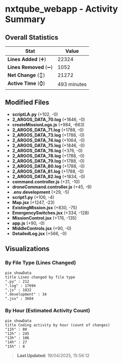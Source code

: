 # nxtqube_webapp - Activity Summary 

## Overall Statistics

| Stat                   | Value                                                             |
| ---------------------- | ----------------------------------------------------------------- |
| **Lines Added** (➕)   | 22324                                          |
| **Lines Removed** (➖) | 1052                                        |
| **Net Change** (↕)    | 21272                |
| **Active Time** (⌚)   | 493 minutes |


## Modified Files
- **scriptLA.py** (+102, -0)
- **2_ARGOS_DATA_70.log** (+1846, -0)
- **createMissionLogs.js** (+984, -663)
- **2_ARGOS_DATA_71.log** (+1788, -0)
- **2_ARGOS_DATA_73.log** (+1788, -0)
- **2_ARGOS_DATA_74.log** (+1064, -0)
- **2_ARGOS_DATA_75.log** (+1846, -0)
- **2_ARGOS_DATA_76.log** (+376, -0)
- **2_ARGOS_DATA_78.log** (+1788, -0)
- **2_ARGOS_DATA_79.log** (+1788, -0)
- **2_ARGOS_DATA_80.log** (+1788, -0)
- **2_ARGOS_DATA_81.log** (+1788, -0)
- **2_ARGOS_DATA_82.log** (+1834, -0)
- **command.controller.js** (+31, -10)
- **droneCommand.controller.js** (+45, -9)
- **.env.development** (+29, -5)
- **script1.py** (+106, -4)
- **Map.jsx** (+1247, -23)
- **ExistingMission.jsx** (+830, -75)
- **EmergencySwitches.jsx** (+334, -128)
- **MissionControl.jsx** (+176, -135)
- **app.js** (+90, -0)
- **MiddleControls.jsx** (+90, -0)
- **DetailedLog.jsx** (+566, -0)

## Visualizations

### By File Type (Lines Changed)

```mermaid
pie showData
title Lines changed by file type
".py" : 212
".log" : 17694
".js" : 1832
".development" : 34
".jsx" : 3604
```

### By Hour (Estimated Activity Count)

```mermaid
pie showData
title Coding activity by hour (count of changes)
"11h" : 80
"12h" : 245
"13h" : 106
"14h" : 27
"15h" : 8
```


> **Last Updated:** 19/04/2025, 15:56:12